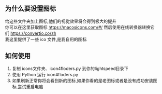 ## 为什么要设置图标
给这些文件夹加上图标,他们的视觉效果将会得到极大的提升  
你可以在这里获取图标 https://macosicons.com/#/
然后使用在线转换器转换它们 https://convertio.co/zh  
我这里提供了一些 ico 文件,是我自用的图标

## 如何使用
1. 复制 icons文件夹、icon4floders.py 到你的lightspeed目录下
2. 使用 Python 运行 icon4floders.py
3. 如果刷新正常你将会看到新的图标,如果你看的是老图标或者是没有成功安装图标,尝试重启电脑



